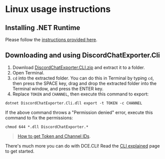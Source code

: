 # Linux usage instructions

## Installing .NET Runtime

Please follow the [instructions provided here](https://github.com/Tyrrrz/DiscordChatExporter/blob/master/.docs/Dotnet.md).

## Downloading and using DiscordChatExporter.Cli

1. Download [DiscordChatExporter.CLI.zip](https://github.com/Tyrrrz/DiscordChatExporter/releases/latest) and extract it to a folder.
2. Open Terminal.
3. `cd` into the extracted folder. You can do this in Terminal by typing `cd`, then press the SPACE key, drag and drop the extracted folder into the Terminal window, and press the ENTER key.
4. Replace `TOKEN` and `CHANNEL`, then execute this command to export:

```console
dotnet DiscordChatExporter.Cli.dll export -t TOKEN -c CHANNEL
```
If the above command throws a "Permission denied" error, execute this command to fix the permissions:
```console
chmod 644 *.dll DiscordChatExporter.*
```
> [How to get Token and Channel IDs](https://github.com/Tyrrrz/DiscordChatExporter/blob/master/.docs/Token-and-IDs.md).

There's much more you can do with DCE.CLI! Read the [CLI explained](https://github.com/Tyrrrz/DiscordChatExporter/blob/master/.docs/Getting-started.md#dcecli-commands-) page to get started.

